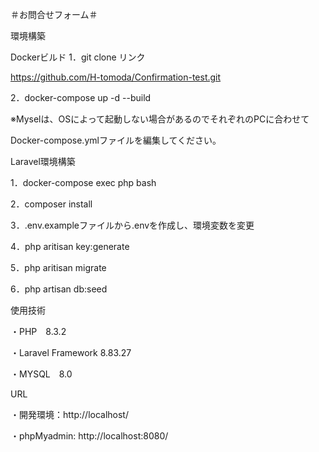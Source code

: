 ＃お問合せフォーム＃

環境構築

Dockerビルド
1．git clone リンク

   https://github.com/H-tomoda/Confirmation-test.git
   
2．docker-compose up -d --build

※Myselは、OSによって起動しない場合があるのでそれぞれのPCに合わせて

Docker-compose.ymlファイルを編集してください。

Laravel環境構築

1．docker-compose exec php bash

2．composer install

3．.env.exampleファイルから.envを作成し、環境変数を変更

4．php aritisan key:generate

5．php aritisan migrate

6．php artisan db:seed

使用技術

・PHP　8.3.2

・Laravel Framework 8.83.27

・MYSQL　8.0

URL

・開発環境：http://localhost/

・phpMyadmin: http://localhost:8080/
